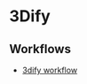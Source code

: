 # 3Dify


## Workflows

- [3dify workflow](https://app.diagrams.net/#G1MxuSSUgGnH9CzKzNf4AJWA0E4ojQDX-n)